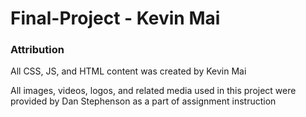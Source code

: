 # Final-Project - Kevin Mai
### Attribution

All CSS, JS, and HTML content was created by Kevin Mai
 
All images, videos, logos, and related media used in this project were provided by Dan Stephenson as a part of assignment instruction
